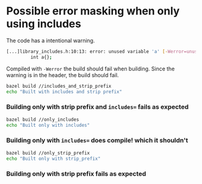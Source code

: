 # Possible error masking when only using includes

The code has a intentional warning.
```bash
[...]library_includes.h:10:13: error: unused variable 'a' [-Werror=unused-variable]
         int a{};
```

Compiled with `-Werror` the build should fail when building.
Since the warning is in the header, the build should fail.

```bash
bazel build //includes_and_strip_prefix
echo "Built with includes and strip prefix"
```
### Building only with strip prefix and `includes=` fails as expected

```bash
bazel build //only_includes
echo "Built only with includes"
```
### Building only with `includes=` does compile! which it shouldn't

```bash
bazel build //only_strip_prefix
echo "Built only with strip_prefix"
```
### Building only with strip prefix fails as expected
